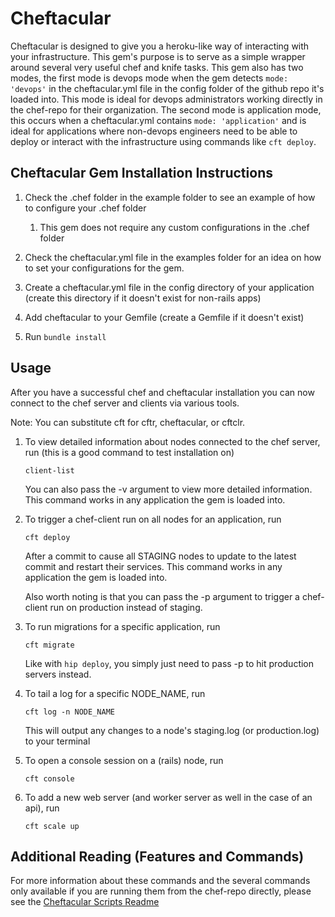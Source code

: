 # Cheftacular

Cheftacular is designed to give you a heroku-like way of interacting with your infrastructure. This gem's purpose is to serve as a 
simple wrapper around several very useful chef and knife tasks. This gem also has two modes, the first mode is devops mode when the gem
detects `mode: 'devops'` in the cheftacular.yml file in the config folder of the github repo it's loaded into. This mode is ideal for devops administrators working
directly in the chef-repo for their organization. The second mode is application mode, this occurs when a cheftacular.yml contains `mode: 'application'` and is ideal for 
applications where non-devops engineers need to be able to deploy or interact with the infrastructure using commands like `cft deploy`.

## Cheftacular Gem Installation Instructions

1. Check the .chef folder in the example folder to see an example of how to configure your .chef folder

    1. This gem does not require any custom configurations in the .chef folder

2. Check the cheftacular.yml file in the examples folder for an idea on how to set your configurations for the gem.

3. Create a cheftacular.yml file in the config directory of your application (create this directory if it doesn't exist for non-rails apps)

4. Add cheftacular to your Gemfile (create a Gemfile if it doesn't exist)

5. Run `bundle install`

## Usage

After you have a successful chef and cheftacular installation you can now connect to the chef server and clients via various tools.

Note: You can substitute cft for cftr, cheftacular, or cftclr.

1.  To view detailed information about nodes connected to the chef server, run (this is a good command to test installation on)

        client-list

    You can also pass the -v argument to view more detailed information. This command works in any application the gem is loaded into.

2.  To trigger a chef-client run on all nodes for an application, run

        cft deploy

    After a commit to cause all STAGING nodes to update to the latest commit and restart their services. This command works in any application the gem is loaded into.

    Also worth noting is that you can pass the -p argument to trigger a chef-client run on production instead of staging. 

4.  To run migrations for a specific application, run

        cft migrate

    Like with `hip deploy`, you simply just need to pass -p to hit production servers instead.

5.  To tail a log for a specific NODE_NAME, run

        cft log -n NODE_NAME

    This will output any changes to a node's staging.log (or production.log) to your terminal

7.  To open a console session on a (rails) node, run

        cft console

8.  To add a new web server (and worker server as well in the case of an api), run

        cft scale up

## Additional Reading (Features and Commands)

For more information about these commands and the several commands only available if you are running them from the chef-repo directly, please see the [Cheftacular Scripts Readme](https://github.com/SocialCentivPublic/cheftacular/blob/master/lib/cheftacular/README.md)
